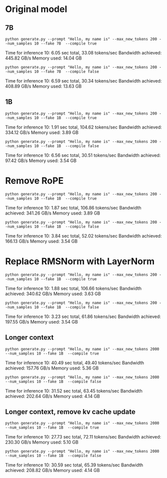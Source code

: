 # Original model

## 7B

`python generate.py --prompt "Hello, my name is" --max_new_tokens 200 --num_samples 10 --fake 7B  --compile true`

Time for inference 10: 6.05 sec total, 33.08 tokens/sec
Bandwidth achieved: 445.82 GB/s
Memory used: 14.04 GB


`python generate.py --prompt "Hello, my name is" --max_new_tokens 200 --num_samples 10 --fake 7B  --compile false`

Time for inference 10: 6.59 sec total, 30.34 tokens/sec
Bandwidth achieved: 408.89 GB/s
Memory used: 13.63 GB

## 1B

`python generate.py --prompt "Hello, my name is" --max_new_tokens 200 --num_samples 10 --fake 1B  --compile true`

Time for inference 10: 1.91 sec total, 104.62 tokens/sec
Bandwidth achieved: 334.12 GB/s
Memory used: 3.89 GB

`python generate.py --prompt "Hello, my name is" --max_new_tokens 200 --num_samples 10 --fake 1B  --compile false`

Time for inference 10: 6.56 sec total, 30.51 tokens/sec
Bandwidth achieved: 97.42 GB/s
Memory used: 3.54 GB

# Remove RoPE

`python generate.py --prompt "Hello, my name is" --max_new_tokens 200 --num_samples 10 --fake 1B  --compile true`

Time for inference 10: 1.87 sec total, 106.86 tokens/sec
Bandwidth achieved: 341.26 GB/s
Memory used: 3.89 GB

`python generate.py --prompt "Hello, my name is" --max_new_tokens 200 --num_samples 10 --fake 1B  --compile false`

Time for inference 10: 3.84 sec total, 52.02 tokens/sec
Bandwidth achieved: 166.13 GB/s
Memory used: 3.54 GB

# Replace RMSNorm with LayerNorm

`python generate.py --prompt "Hello, my name is" --max_new_tokens 200 --num_samples 10 --fake 1B  --compile true`

Time for inference 10: 1.88 sec total, 106.66 tokens/sec
Bandwidth achieved: 340.62 GB/s
Memory used: 3.63 GB

`python generate.py --prompt "Hello, my name is" --max_new_tokens 200 --num_samples 10 --fake 1B  --compile false`

Time for inference 10: 3.23 sec total, 61.86 tokens/sec
Bandwidth achieved: 197.55 GB/s
Memory used: 3.54 GB

## Longer context

`python generate.py --prompt "Hello, my name is" --max_new_tokens 2000 --num_samples 10 --fake 1B  --compile true`

Time for inference 10: 40.49 sec total, 49.40 tokens/sec
Bandwidth achieved: 157.76 GB/s
Memory used: 5.36 GB

`python generate.py --prompt "Hello, my name is" --max_new_tokens 2000 --num_samples 10 --fake 1B  --compile false`

Time for inference 10: 31.52 sec total, 63.45 tokens/sec
Bandwidth achieved: 202.64 GB/s
Memory used: 4.14 GB

## Longer context, remove kv cache update

`python generate.py --prompt "Hello, my name is" --max_new_tokens 2000 --num_samples 10 --fake 1B  --compile true`

Time for inference 10: 27.73 sec total, 72.11 tokens/sec
Bandwidth achieved: 230.30 GB/s
Memory used: 5.10 GB

`python generate.py --prompt "Hello, my name is" --max_new_tokens 2000 --num_samples 10 --fake 1B  --compile false`

Time for inference 10: 30.59 sec total, 65.39 tokens/sec
Bandwidth achieved: 208.82 GB/s
Memory used: 4.14 GB